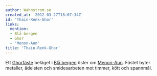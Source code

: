```yaml
---
author: Wahnstrom.se
created_at: '2012-03-27T18:07:34Z'
id: 'Thain-Renk-Ghor'
links:
  mention:
  - Blå bergen
  - Ghor
  - 'Menon-Aun'
title: 'Thain-Renk-Ghor'
---
```


Ett [Ghorfäste] beläget i [Blå bergen] öster om [Menon-Aun]. Fästet byter metaller, ädelsten och
smidesarbeten mot timmer, kött och spannmål.

  [Ghorfäste]: Ghor
  [Blå bergen]: Blå_bergen
  [Menon-Aun]: Menon-Aun